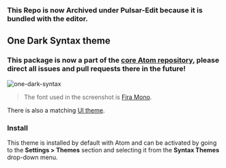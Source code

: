 ### This Repo is now Archived under Pulsar-Edit because it is bundled with the editor.

## One Dark Syntax theme

### This package is now a part of the [core Atom repository](https://github.com/atom/atom/tree/master/packages/one-dark-syntax), please direct all issues and pull requests there in the future!

![one-dark-syntax](https://user-images.githubusercontent.com/238929/40553597-5f741518-6000-11e8-9068-70dfc5008b54.png)

> The font used in the screenshot is [Fira Mono](https://github.com/mozilla/Fira).

There is also a matching [UI theme](https://atom.io/themes/one-dark-ui).

### Install

This theme is installed by default with Atom and can be activated by going to the __Settings > Themes__ section and selecting it from the __Syntax Themes__ drop-down menu.
